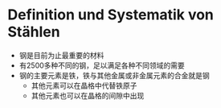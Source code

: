 # Definition und Systematik von Stählen
- 钢是目前为止最重要的材料
- 有2500多种不同的钢，足以满足各种不同领域的需要
- 钢的主要元素是铁，铁与其他金属或非金属元素的合金就是钢
  - 其他元素可以在晶格中代替铁原子
  - 其他元素也可以在晶格的间隙中出现
 
